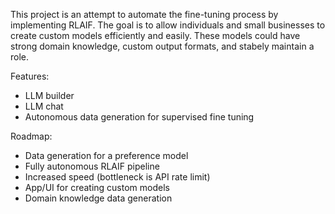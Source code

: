 This project is an attempt to automate the fine-tuning process by implementing RLAIF. The goal is to allow individuals and small businesses to create custom models efficiently and easily. These models could have strong domain knowledge, custom output formats, and stabely maintain a role.

Features:
- LLM builder
- LLM chat
- Autonomous data generation for supervised fine tuning

Roadmap:
- Data generation for a preference model
- Fully autonomous RLAIF pipeline
- Increased speed (bottleneck is API rate limit)
- App/UI for creating custom models
- Domain knowledge data generation